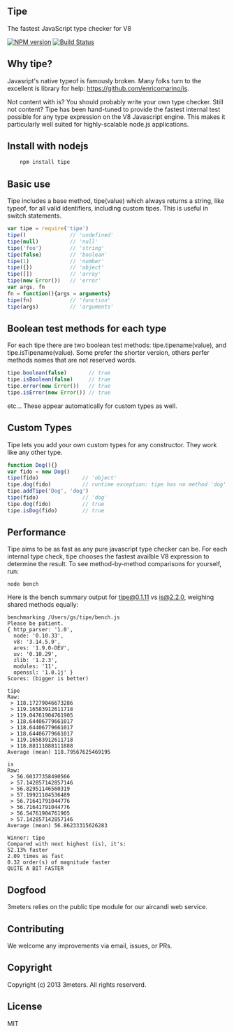 ## Tipe

The fastest JavaScript type checker for V8

[![NPM version](https://badge.fury.io/js/tipe.png)](http://badge.fury.io/js/tipe)
[![Build Status](https://secure.travis-ci.org/3meters/tipe.png)](http://travis-ci.org/3meters/tipe)

## Why tipe?

Javasript's native typeof is famously broken. Many folks turn to the excellent is library for help: https://github.com/enricomarino/is.

Not content with is?  You should probably write your own type checker. Still not content?  Tipe has been hand-tuned to provide the fastest internal test possible for any type expression on the V8 Javascript engine.  This makes it particularly well suited for highly-scalable node.js applications.

## Install with nodejs
```js
    npm install tipe
```

## Basic use
Tipe includes a base method, tipe(value) which always returns a string, like typeof, for all valid identifiers, including custom tipes. This is useful in switch statements.  
```js
var tipe = require('tipe')
tipe()              // 'undefined'
tipe(null)          // 'null'
tipe('foo')         // 'string'
tipe(false)         // 'boolean'
tipe(1)             // 'number'
tipe({})            // 'object'
tipe([])            // 'array'
tipe(new Error())   // 'error'
var args, fn
fn = function(){args = arguments}
tipe(fn)            // 'function'
tipe(args)          // 'arguments'
```

## Boolean test methods for each type
For each tipe there are two boolean test methods: tipe.tipename(value), and tipe.isTipename(value).  Some prefer the shorter version, others perfer methods names that are not reserved words.  
```js
tipe.boolean(false)       // true
tipe.isBoolean(false)     // true
tipe.error(new Error())   // true
tipe.isError(new Error()) // true
```
etc...  These appear automatically for custom types as well.  

## Custom Types
Tipe lets you add your own custom types for any constructor. They work like any other type.  
```js
function Dog(){}
var fido = new Dog()
tipe(fido)              // 'object'
tipe.dog(fido)          // runtime exception: tipe has no method 'dog'
tipe.addTipe('Dog', 'dog')
tipe(fido)              // 'dog'
tipe.dog(fido)          // true
tipe.isDog(fido)        // true
```

## Performance
Tipe aims to be as fast as any pure javascript type checker can be.  For each internal type check, tipe chooses the fastest availble V8 expression to determine the result. To see method-by-method comparisons for yourself, run:
```
node bench
```
Here is the bench summary output for tipe@0.1.11 vs is@2.2.0, weighing shared methods equally:

```
benchmarking /Users/gs/tipe/bench.js
Please be patient.
{ http_parser: '1.0',
  node: '0.10.33',
  v8: '3.14.5.9',
  ares: '1.9.0-DEV',
  uv: '0.10.29',
  zlib: '1.2.3',
  modules: '11',
  openssl: '1.0.1j' }
Scores: (bigger is better)

tipe
Raw:
 > 118.17279046673286
 > 119.16583912611718
 > 119.04761904761905
 > 118.64406779661017
 > 118.64406779661017
 > 118.64406779661017
 > 119.16583912611718
 > 118.88111888111888
Average (mean) 118.79567625469195

is
Raw:
 > 56.60377358490566
 > 57.142857142857146
 > 56.82951146560319
 > 57.19921104536489
 > 56.71641791044776
 > 56.71641791044776
 > 56.54761904761905
 > 57.142857142857146
Average (mean) 56.86233315626283

Winner: tipe
Compared with next highest (is), it's:
52.13% faster
2.09 times as fast
0.32 order(s) of magnitude faster
QUITE A BIT FASTER
```

## Dogfood
3meters relies on the public tipe module for our aircandi web service.

## Contributing
We welcome any improvements via email, issues, or PRs.

## Copyright
Copyright (c) 2013 3meters.  All rights reserverd.

## License
MIT
